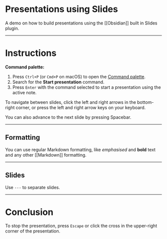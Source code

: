 # Presentations using Slides 

A demo on how to build presentations using the [[Obsidian]] built in Slides plugin. 

---

# Instructions

**Command palette:**

1. Press `Ctrl+P` (or `Cmd+P` on macOS) to open the [Command palette](https://help.obsidian.md/Plugins/Command+palette).
2. Search for the **Start presentation** command.
3. Press `Enter` with the command selected to start a presentation using the active note.

To navigate between slides, click the left and right arrows in  the bottom-right corner, or press the left and right arrow keys on your keyboard.

You can also advance to the next slide by pressing Spacebar.


--- 
## Formatting 

You can use regular Markdown formatting, like *emphasised* and **bold** text and any other [[Markdown]] formatting. 

--- 
## Slides 

Use `---` to separate slides.

---

# Conclusion

To stop the presentation, press `Escape` or click the cross in the upper-right corner of the presentation.
